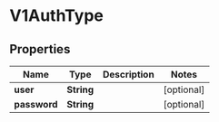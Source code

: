 
# V1AuthType

## Properties
Name | Type | Description | Notes
------------ | ------------- | ------------- | -------------
**user** | **String** |  |  [optional]
**password** | **String** |  |  [optional]



